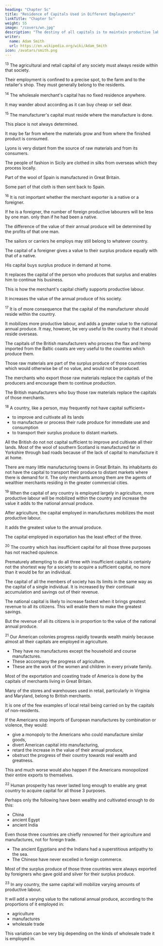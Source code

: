 ```yaml
---
heading: "Chapter 5c"
title: "Residence of Capitals Used in Different Employments"
linkTitle: "Chapter 5c"
weight: 55
image: "/covers/wn.jpg"
description: "The destiny of all capitals is to maintain productive labour"
writer:
  name: Adam Smith
  url: https://en.wikipedia.org/wiki/Adam_Smith
icon: /avatars/smith.png
---
```



<sup>13</sup> The agricultural and retail capital of any society must always reside within that society.

Their employment is confined to a precise spot, to the farm and to the retailer's shop.
They must generally belong to the residents.

<sup>14</sup> The wholesale merchant's capital has no fixed residence anywhere.

It may wander about according as it can buy cheap or sell dear.

<sup>15</sup> The manufacturer's capital must reside where the manufacture is done.

This place is not always determined.

It may be far from where the materials grow and from where the finished product is consumed.

Lyons is very distant from the source of raw materials and from its consumers.

The people of fashion in Sicily are clothed in silks from overseas which they process locally.

Part of the wool of Spain is manufactured in Great Britain.

Some part of that cloth is then sent back to Spain.


<sup>16</sup> It is not important whether the merchant exporter is a native or a foreigner.

If he is a foreigner, the number of foreign productive labourers will be less by one man. only than if he had been a native.

The difference of the value of their annual produce will be determined by the profits of that one man.

The sailors or carriers he employs may still belong to whatever country.

The capital of a foreigner gives a value to their surplus produce equally with that of a native.

His capital buys surplus produce in demand at home.

It replaces the capital of the person who produces that surplus and enables him to continue his business.

This is how the merchant's capital chiefly supports productive labour.

It increases the value of the annual produce of his society.


<sup>17</sup> It is of more consequence that the capital of the manufacturer should reside within the country.

It mobilizes more productive labour, and adds a greater value to the national annual produce.
It may, however, be very useful to the country that it should reside overseas.

The capitals of the British manufacturers who process the flax and hemp imported from the Baltic coasts are very useful to the countries which produce them.

Those raw materials are part of the surplus produce of those countries which would otherwise be of no value, and would not be produced.

The merchants who export those raw materials replace the capitals of the producers and encourage them to continue production.

The British manufacturers who buy those raw materials replace the capitals of those merchants.


<sup>18</sup> A country, like a person, may frequently not have capital sufficient= 
- to improve and cultivate all its lands
- to manufacture or process their rude produce for immediate use and consumption
- to transport their surplus produce to distant markets.

All the British do not not capital sufficient to improve and cultivate all their lands. Most of the wool of southern Scotland is manufactured far in Yorkshire through bad roads because of the lack of capital to manufacture it at home.

There are many little manufacturing towns in Great Britain.
Its inhabitants do not have the capital to transport their produce to distant markets where there is demand for it.
The only merchants among them are the agents of wealthier merchants residing in the greater commercial cities.


<sup>19</sup> When the capital of any country is employed largely in agriculture, more productive labour will be mobilized within the country and increase the value it adds to the national annual produce.

After agriculture, the capital employed in manufactures mobilizes the most productive labour.

It adds the greatest value to the annual produce.

The capital employed in exportation has the least effect of the three.


<sup>20</sup> The country which has insufficient capital for all those three purposes has not reached opulence.

Prematurely attempting to do all three with insufficient capital is certainly not the shortest way for a society to acquire a sufficient capital, no more than it would be for an individual.

The capital of all the members of society has its limits in the same way as the capital of a single individual.
It is increased by their continual accumulation and savings out of their revenue.

The national capital is likely to increase fastest when it brings greatest revenue to all its citizens.
This will enable them to make the greatest savings.

But the revenue of all its citizens is in proportion to the value of the national annual produce.


<sup>21</sup> Our American colonies progress rapidly towards wealth mainly because almost all their capitals are employed in agriculture.
- They have no manufactures except the household and course manufactures.
- These accompany the progress of agriculture.
- These are the work of the women and children in every private family.

Most of the exportation and coasting trade of America is done by the capitals of merchants living in Great Britain.

Many of the stores and warehouses used in retail, particularly in Virginia and Maryland, belong to British merchants.

It is one of the few examples of local retail being carried on by the capitals of non-residents.

If the Americans stop imports of European manufactures by combination or violence, they would:
- give a monopoly to the Americans who could manufacture similar goods,
- divert American capital into manufacturing,
- retard the increase in the value of their annual produce,
- obstruct the progress of their country towards real wealth and greatness.

This and much worse would also happen if the Americans monopolized their entire exports to themselves.


<sup>22</sup> Human prosperity has never lasted long enough to enable any great country to acquire capital for all those 3 purposes.

Perhaps only the following have been wealthy and cultivated enough to do this: 
- China
- ancient Egypt
- ancient India

Even those three countries are chiefly renowned for their agriculture and manufactures, not for foreign trade.
- The ancient Egyptians and the Indians had a superstitious antipathy to the sea.
- The Chinese have never excelled in foreign commerce.

Most of the surplus produce of those three countries were always exported by foreigners who gave gold and silver for their surplus produce.

<sup>23</sup> In any country, the same capital will mobilize varying amounts of productive labour.

It will add a varying value to the national annual produce, according to the proportions of it employed in:
- agriculture
- manufactures
- wholesale trade

This variation can be very big depending on the kinds of wholesale trade it is employed in.

